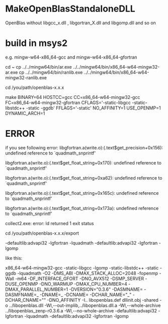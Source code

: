 # MakeOpenBlasStandaloneDLL
OpenBlas without libgcc_x.dll , libgortran_X.dll and libgomp.dll and so on


# build in msys2

e.g.  mingw-w64-x86_64-gcc and mingw-w64-x86_64-gfortran

cd ~
cp ../../mingw64/bin/ar.exe ../../mingw64/bin/x86_64-w64-mingw32-ar.exe
cp ../../mingw64/bin/ranlib.exe ../../mingw64/bin/x86_64-w64-mingw32-ranlib.exe

cd /you/path/openblas-x.x.x

make BINARY=64 HOSTCC=gcc CC=x86_64-w64-mingw32-gcc FC=x86_64-w64-mingw32-gfortran CFLAGS='-static-libgcc -static-libstdc++ -static -ggdb' FFLAGS='-static' NO_AFFINITY=1 USE_OPENMP=1 DYNAMIC_ARCH=1

# ERROR
if you see following error:
libgfortran.a(write.o):(.text$get_precision+0x156): undefined reference to `quadmath_snprintf'

libgfortran.a(write.o):(.text$get_float_string+0x170): undefined reference to `quadmath_snprintf'

libgfortran.a(write.o):(.text$get_float_string+0xa62): undefined reference to `quadmath_snprintf'

libgfortran.a(write.o):(.text$get_float_string+0x165c): undefined reference to `quadmath_snprintf'

libgfortran.a(write.o):(.text$get_float_string+0x173a): undefined reference to `quadmath_snprintf'

collect2.exe: error: ld returned 1 exit status

cd /you/path/openblas-x.x.x/export


-defaultlib:advapi32 -lgfortran -lquadmath -defaultlib:advapi32 -lgfortran -lgomp

like this:

x86_64-w64-mingw32-gcc -static-libgcc -lgomp -static-libstdc++ -static -ggdb -lquadmath -O2 
-DMS_ABI -DMAX_STACK_ALLOC=2048 -fopenmp -Wall -m64 -DF_INTERFACE_GFORT -DNO_AVX512 -DSMP_SERVER 
-DUSE_OPENMP -DNO_WARMUP -DMAX_CPU_NUMBER=4 -DMAX_PARALLEL_NUMBER=1 -DVERSION=\"0.3.6\" -DASMNAME= 
-DASMFNAME=_ -DNAME=_ -DCNAME= -DCHAR_NAME=\"_\" -DCHAR_CNAME=\"\" -DNO_AFFINITY 
-I..  libopenblas.def dllinit.obj -shared -o ../libopenblas.dll -Wl,--out-implib,../libopenblas.dll.a 
-Wl,--whole-archive ../libopenblas_zenp-r0.3.6.a -Wl,--no-whole-archive  -defaultlib:advapi32 -lgfortran -lquadmath 
-defaultlib:advapi32 -lgfortran -lgomp
